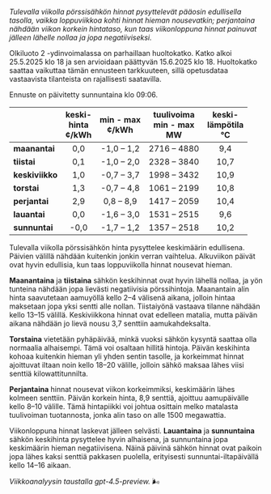 *Tulevalla viikolla pörssisähkön hinnat pysyttelevät pääosin edullisella tasolla, vaikka loppuviikkoa kohti hinnat hieman nousevatkin; perjantaina nähdään viikon korkein hintataso, kun taas viikonloppuna hinnat painuvat jälleen lähelle nollaa ja jopa negatiiviseksi.*

Olkiluoto 2 -ydinvoimalassa on parhaillaan huoltokatko. Katko alkoi 25.5.2025 klo 18 ja sen arvioidaan päättyvän 15.6.2025 klo 18. Huoltokatko saattaa vaikuttaa tämän ennusteen tarkkuuteen, sillä opetusdataa vastaavista tilanteista on rajallisesti saatavilla.

Ennuste on päivitetty sunnuntaina klo 09:06.

|              | keski-<br>hinta<br>¢/kWh | min - max<br>¢/kWh | tuulivoima<br>min - max<br>MW | keski-<br>lämpötila<br>°C |
|:-------------|:----------------:|:----------------:|:-------------:|:-------------:|
| **maanantai**   |       0,0        |    -1,0 – 1,2     |      2716 – 4880      |      9,4      |
| **tiistai**     |       0,1        |    -1,0 – 2,0     |      2328 – 3840      |     10,7      |
| **keskiviikko** |       1,0        |    -0,7 – 3,7     |      1998 – 3432      |     10,9      |
| **torstai**     |       1,3        |    -0,7 – 4,8     |      1061 – 2199      |     10,8      |
| **perjantai**   |       2,9        |     0,8 – 8,9     |      1417 – 2059      |     10,4      |
| **lauantai**    |       0,0        |    -1,6 – 3,0     |      1531 – 2515      |      9,6      |
| **sunnuntai**   |      -0,0        |    -1,7 – 1,2     |      1357 – 2518      |     10,2      |

Tulevalla viikolla pörssisähkön hinta pysyttelee keskimäärin edullisena. Päivien välillä nähdään kuitenkin jonkin verran vaihtelua. Alkuviikon päivät ovat hyvin edullisia, kun taas loppuviikolla hinnat nousevat hieman.

**Maanantaina** ja **tiistaina** sähkön keskihinnat ovat hyvin lähellä nollaa, ja yön tunteina nähdään jopa lievästi negatiivisia pörssihintoja. Maanantain alin hinta saavutetaan aamuyöllä kello 2–4 välisenä aikana, jolloin hintaa maksetaan jopa yksi sentti alle nollan. Tiistaiyönä vastaava tilanne nähdään kello 13–15 välillä. Keskiviikkona hinnat ovat edelleen matalia, mutta päivän aikana nähdään jo lievä nousu 3,7 senttiin aamukahdeksalta.

**Torstaina** vietetään pyhäpäivää, minkä vuoksi sähkön kysyntä saattaa olla normaalia alhaisempi. Tämä voi osaltaan hillitä hintoja. Päivän keskihinta kohoaa kuitenkin hieman yli yhden sentin tasolle, ja korkeimmat hinnat ajoittuvat iltaan noin kello 18–20 välille, jolloin sähkö maksaa lähes viisi senttiä kilowattitunnilta. 

**Perjantaina** hinnat nousevat viikon korkeimmiksi, keskimäärin lähes kolmeen senttiin. Päivän korkein hinta, 8,9 senttiä, ajoittuu aamupäivälle kello 8–10 välille. Tämä hintapiikki voi johtua osittain melko matalasta tuulivoiman tuotannosta, jonka alin taso on alle 1500 megawattia.

Viikonloppuna hinnat laskevat jälleen selvästi. **Lauantaina** ja **sunnuntaina** sähkön keskihinta pysyttelee hyvin alhaisena, ja sunnuntaina jopa keskimäärin hieman negatiivisena. Näinä päivinä sähkön hinnat ovat paikoin jopa lähes kaksi senttiä pakkasen puolella, erityisesti sunnuntai-iltapäivällä kello 14–16 aikaan. 

*Viikkoanalyysin taustalla gpt-4.5-preview.* 🌬️
